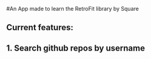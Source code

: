 #An App made to learn the RetroFit library by Square

## Current features: 
## 1. Search github repos by username